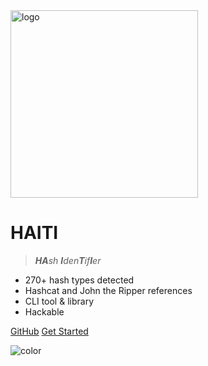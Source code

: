 <img src="_media/logo.png" data-origin="_media/logo.png" alt="logo" height="300">

# HAITI

> _**HA**sh **I**den**T**if**I**er_

- 270+ hash types detected
- Hashcat and John the Ripper references
- CLI tool & library
- Hackable

[GitHub](https://github.com/noraj/haiti/)
[Get Started](pages/quick-start?id=quick-start)

![color](#ffffff)

